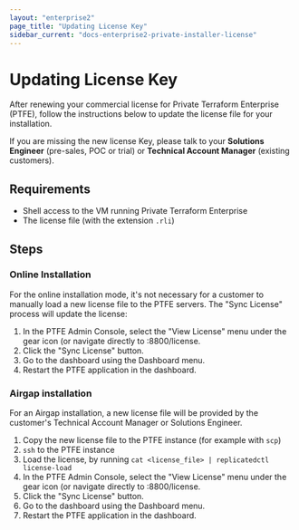 ```yaml
---
layout: "enterprise2"
page_title: "Updating License Key"
sidebar_current: "docs-enterprise2-private-installer-license"
---
```


# Updating License Key

After renewing your commercial license for Private Terraform Enterprise (PTFE), follow the instructions below to update the license file for your installation.

If you are missing the new license Key, please talk to your **Solutions Engineer** (pre-sales, POC or trial) or **Technical Account Manager** (existing customers).

## Requirements

* Shell access to the VM running Private Terraform Enterprise
* The license file (with the extension `.rli`)

## Steps

### Online Installation

For the online installation mode, it's not necessary for a customer to manually load a new license file to the PTFE servers. The "Sync License" process will update the license:

1. In the PTFE Admin Console, select the "View License" menu under the gear icon (or navigate directly to <ptfe-hostname>:8800/license.
1. Click the "Sync License" button.
1. Go to the dashboard using the Dashboard menu.
1. Restart the PTFE application in the dashboard.

### Airgap installation

For an Airgap installation, a new license file will be provided by the customer's Technical Account Manager or Solutions Engineer.

1. Copy the new license file to the PTFE instance (for example with `scp`)
2. `ssh` to the PTFE instance
3. Load the license, by running `cat <license_file> | replicatedctl license-load`
4. In the PTFE Admin Console, select the "View License" menu under the gear icon (or navigate directly to <host>:8800/license.
5. Click the "Sync License" button.
6. Go to the dashboard using the Dashboard menu.
7. Restart the PTFE application in the dashboard.
